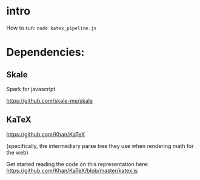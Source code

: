 # intro

How to run: `node katex_pipeline.js`

# Dependencies:

## Skale

Spark for javascript.

https://github.com/skale-me/skale

## KaTeX

https://github.com/Khan/KaTeX

(specifically, the intermediary parse tree they use when rendering math for the web)

Get started reading the code on this representation here: https://github.com/Khan/KaTeX/blob/master/katex.js